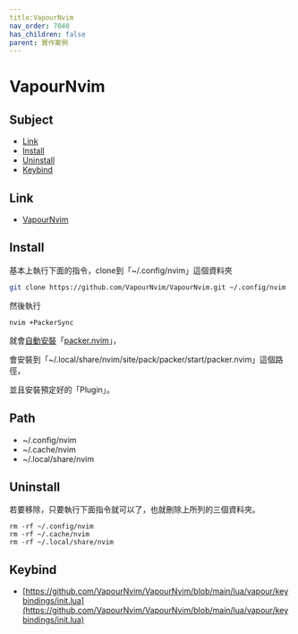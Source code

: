 ```yaml
---
title:VapourNvim
nav_order: 7040
has_children: false
parent: 實作案例
---
```



# VapourNvim


## Subject

* [Link](#link)
* [Install](#install)
* [Uninstall](#uninstall)
* [Keybind](#keybind)

## Link

* [VapourNvim](https://github.com/VapourNvim/VapourNvim)

## Install

基本上執行下面的指令，clone到「~/.config/nvim」這個資料夾

``` sh
git clone https://github.com/VapourNvim/VapourNvim.git ~/.config/nvim
```

然後執行

```
nvim +PackerSync
```

就會[自動安裝](https://github.com/VapourNvim/VapourNvim/blob/main/lua/vapour/plugins/init.lua#L4)「[packer.nvim](https://github.com/wbthomason/packer.nvim)」，

會安裝到「~/.local/share/nvim/site/pack/packer/start/packer.nvim」這個路徑，

並且安裝預定好的「Plugin」。


## Path

* ~/.config/nvim
* ~/.cache/nvim
* ~/.local/share/nvim


## Uninstall

若要移除，只要執行下面指令就可以了，也就刪除上所列的三個資料夾。

```
rm -rf ~/.config/nvim
rm -rf ~/.cache/nvim
rm -rf ~/.local/share/nvim
```


## Keybind

* [https://github.com/VapourNvim/VapourNvim/blob/main/lua/vapour/keybindings/init.lua](https://github.com/VapourNvim/VapourNvim/blob/main/lua/vapour/keybindings/init.lua)
